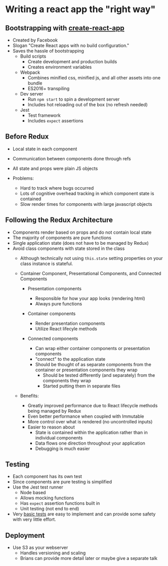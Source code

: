 # Writing a react app the "right way"

## Bootstrapping with [create-react-app](https://github.com/facebookincubator/create-react-app)
- Created by Facebook
- Slogan "Create React apps with no build configuration."
- Saves the hassle of bootstrapping
  - Build scripts
    - Create development and production builds
    - Creates environment variables
  - Webpack
    - Combines minified css, minified js, and all other assets into one bundle
    - ES2016+ transpiling
  - Dev server
    - Run `npm start` to spin a development server
    - Includes hot reloading out of the box (no refresh needed)
  - Jest
    - Test framework
    - Includes `expect` assertions
  

## Before Redux
- Local state in each component
- Communication between components done through refs
- All state and props were plain JS objects

- Problems:
  - Hard to track where bugs occurred
  - Lots of cognitive overhead tracking in which component state is contained
  - Slow render times for components with large javascript objects

## Following the Redux Architecture
- Components render based on props and do not contain local state
- The majority of components are pure functions
- Single application state (does not have to be managed by Redux)
- Avoid class components with state stored in the class
  - Although technically not using `this.state` setting properties on your class instance is stateful.

  - Container Component, Presentational Components, and Connected Components
    - Presentation components
      - Responsible for how your app looks (rendering html)
      - Always pure functions
      
    - Container components
      - Render presentation components
      - Utilize React lifecyle methods
      
    - Connected components
      - Can wrap either container components or presentation components
      - "connect" to the application state
      - Should be thought of as separate components from the container or presentation components they wrap
        - Should be tested differently (and separately) from the components they wrap
        - Started putting them in separate files

  - Benefits:
    - Greatly improved performance due to React lifecycle methods being managed by Redux
    - Even better performance when coupled with Immutable
    - More control over what is rendered (no uncontrolled inputs)
    - Easier to reason about
      - State is contained within the application rather than in individual components
      - Data flows one direction throughout your application
      - Debugging is much easier

## Testing
- Each component has its own test
- Since components are pure testing is simplified
- Use the Jest test runner
  - Node based
  - Allows mocking functions
  - Has `expect` assertion functions built in
  - Unit testing (not end to end)
- Very [basic tests](https://github.com/facebookincubator/create-react-app/blob/master/packages/react-scripts/template/README.md#testing-components) are easy to implement and can provide some safety with very little effort.

## Deployment
- Use S3 as your webserver
  - Handles versioning and scaling
  - Brians can provide more detail later or maybe give a separate talk
